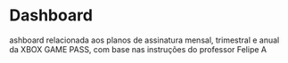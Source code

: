 # Dashboard
ashboard relacionada aos planos de assinatura mensal, trimestral e anual da XBOX GAME PASS, com base nas instruções do professor Felipe A
